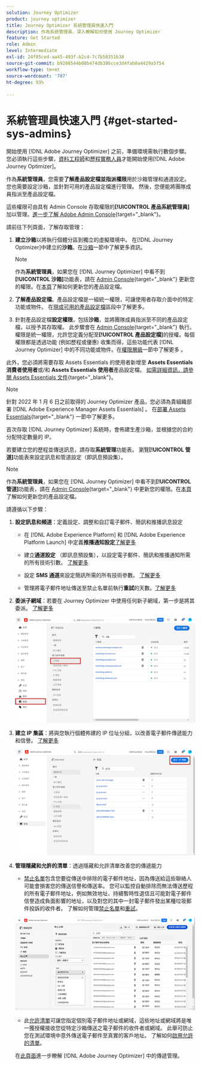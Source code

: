 ```yaml
---
solution: Journey Optimizer
product: journey optimizer
title: Journey Optimizer 系統管理員快速入門
description: 作為系統管理員，深入瞭解如何使用 Journey Optimizer
feature: Get Started
role: Admin
level: Intermediate
exl-id: 24f85ced-aa45-493f-b2c4-7c7b58351b38
source-git-commit: b9208544b08b474db386cce3d4fab0a4429a5f54
workflow-type: tm+mt
source-wordcount: '707'
ht-degree: 93%

---
```


# 系統管理員快速入門 {#get-started-sys-admins}

開始使用 [!DNL Adobe Journey Optimizer] 之前，準備環境需執行數個步驟。  您必須執行這些步驟，[資料工程師](data-engineer.md)和[歷程實務人員](marketer.md)才能開始使用[!DNL Adobe Journey Optimizer]。


作為&#x200B;**系統管理員**，您需要&#x200B;**了解產品設定檔並指派權限**&#x200B;用於沙箱管理和通道設定。 您也需要設定沙箱，並針對可用的產品設定檔進行管理。 然後，您便能將團隊成員指派至產品設定檔。

這些權限可由具有 Admin Console 存取權限的&#x200B;**[!UICONTROL 產品系統管理員]**&#x200B;加以管理。[進一步了解 Adobe Admin Console](https://helpx.adobe.com/tw/enterprise/admin-guide.html){target="_blank"}。

請前往下列頁面，了解存取管理：

1. **建立沙箱**&#x200B;以將執行個體分區到獨立的虛擬環境中。 在[!DNL Journey Optimizer]中建立的&#x200B;**沙箱**。在[沙箱](../../administration/sandboxes.md)一節中了解更多資訊。

   >[!NOTE]
   >作為&#x200B;**系統管理員**，如果您在 [!DNL Journey Optimizer] 中看不到&#x200B;**[!UICONTROL 沙箱]**&#x200B;功能表，請在 [Admin Console](https://adminconsole.adobe.com/){target="_blank"} 更新您的權限。在[本頁](../../administration/permissions.md#edit-product-profile)了解如何更新您的產品設定檔。
   >

1. **了解產品設定檔**。產品設定檔是一組統一權限，可讓使用者存取介面中的特定功能或物件。 在[現成可用的產品設定檔](../../administration/ootb-product-profiles.md)區段中了解更多。

1. 針對產品設定檔&#x200B;**設定權限**，包括&#x200B;**沙箱**，並將團隊成員指派至不同的產品設定檔，以授予其存取權。 此步驟會在 [Admin Console](https://adminconsole.adobe.com/){target="_blank"} 執行。權限是統一權限，允許您定義分配至&#x200B;**[!UICONTROL 產品設定檔]**&#x200B;的授權。每個權限都是透過功能 (例如歷程或優惠) 收集而得，這些功能代表 [!DNL Journey Optimizer] 中的不同功能或物件。在[權限層級](../../administration/high-low-permissions.md)一節中了解更多 。

此外，您必須將需要存取 Assets Essentials 的使用者新增至 **Assets Essentials 消費者使用者**&#x200B;或/和 **Assets Essentials 使用者**&#x200B;產品設定檔。 [如需詳細資訊，請參閱 Assets Essentials 文件](https://experienceleague.adobe.com/docs/experience-manager-assets-essentials/help/deploy-administer.html?lang=zh-Hant){target="_blank"}。

>[!NOTE]
>針對 2022 年 1 月 6 日之前取得的 Journey Optimizer 產品，您必須為貴組織部署 [!DNL Adobe Experience Manager Assets Essentials] 。 在[部署 Assets Essentials](https://experienceleague.adobe.com/docs/experience-manager-assets-essentials/help/deploy-administer.html?lang=zh-Hant){target="_blank"} 一節中了解更多。

首次存取 [!DNL Journey Optimizer] 系統時，會佈建生產沙箱，並根據您的合約分配特定數量的 IP。

若要建立您的歷程並傳送訊息，請存取&#x200B;**系統管理**&#x200B;功能表。 瀏覽&#x200B;**[!UICONTROL 管道]**&#x200B;功能表來設定訊息和管道設定（即訊息預設集）。

>[!NOTE]
>作為&#x200B;**系統管理員**，如果您在 [!DNL Journey Optimizer] 中看不到&#x200B;**[!UICONTROL 管道]**&#x200B;功能表，請在 [Admin Console](https://adminconsole.adobe.com/){target="_blank"} 中更新您的權限。在[本頁](../../administration/permissions.md#edit-product-profile)了解如何更新您的產品設定檔。
>

請遵循以下步驟：

1. **設定訊息和頻道**：定義設定、調整和自訂電子郵件、簡訊和推播訊息設定

   * 在 [!DNL Adobe Experience Platform] 和 [!DNL Adobe Experience Platform Launch] 中定義&#x200B;**推播通知設定**[了解更多](../../push/push-gs.md)

   * 建立&#x200B;**通道設定** （即訊息預設集），以設定電子郵件、簡訊和推播通知所需的所有技術引數。 [了解更多](../../configuration/channel-surfaces.md)

   * 設定 **SMS 通道**&#x200B;來設定簡訊所需的所有技術參數。 [了解更多](../../sms/sms-configuration.md)

   * 管理將電子郵件地址傳送至禁止名單前執行&#x200B;**重試**&#x200B;的天數。[了解更多](../../configuration/manage-suppression-list.md)

1. **委派子網域**：若要在 Journey Optimizer 中使用任何新子網域，第一步是將其委派。 [了解更多](../../configuration/about-subdomain-delegation.md)

   ![](../assets/subdomain.png)

1. **建立 IP 集區**：將與您執行個體佈建的 IP 位址分組，以改善電子郵件傳遞能力和信譽。 [了解更多](../../configuration/ip-pools.md)

   ![](../assets/ip-pool.png)

1. **管理隱藏和允許的清單**：透過隱藏和允許清單改善您的傳遞能力

   * [禁止名單](../../reports/suppression-list.md)包含您要從傳送中排除的電子郵件地址，因為傳送給這些聯絡人可能會損害您的傳送信譽和傳送率。 您可以監控自動排除而無法傳送歷程的所有電子郵件地址，例如無效地址、持續暫時性退信且可能對電子郵件信譽造成負面影響的地址，以及對您的其中一封電子郵件發出某種垃圾郵件投訴的收件者。 了解如何管理[禁止名單](../../configuration/manage-suppression-list.md)和[重試](../../configuration/retries.md)。

   ![](../assets/suppression-list-filtering-example.png)

   * 此[允許清單](../../configuration/allow-list.md)可讓您指定個別電子郵件地址或網域，這些地址或網域將是唯一獲授權接收您從特定沙箱傳送之電子郵件的收件者或網域。 此舉可防止您在測試環境中意外傳送電子郵件至真實的客戶地址。 了解如何[啟用允許的清單](../../configuration/allow-list.md)。

   在[此頁面](../../reports/deliverability.md)進一步瞭解 [!DNL Adobe Journey Optimizer] 中的傳遞管理。
